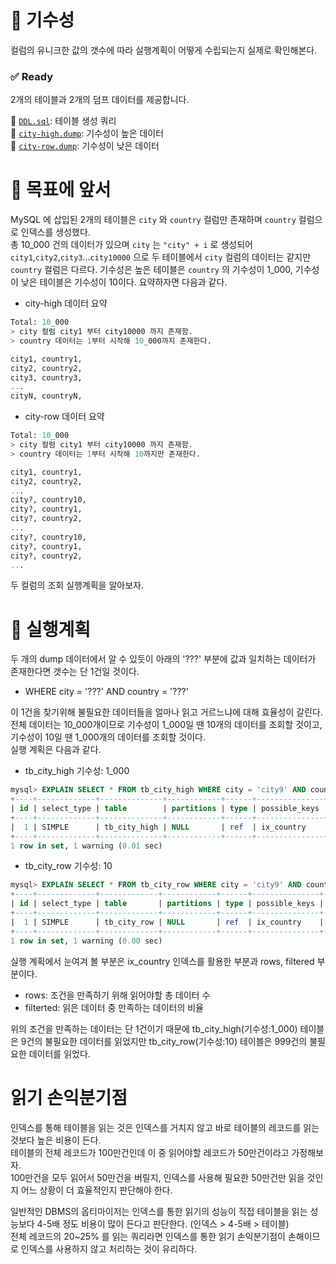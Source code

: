 # 🎯 기수성

컬럼의 유니크한 값의 갯수에 따라 실행계획이 어떻게 수립되는지 실제로 확인해본다.  

### ✅ Ready

2개의 테이블과 2개의 덤프 데이터를 제공합니다.  

🔗 [`DDL.sql`](./DDL.sql): 테이블 생성 쿼리  
🔗 [`city-high.dump`](./city-high.dump): 기수성이 높은 데이터  
🔗 [`city-row.dump`](./city-row.dump): 기수성이 낮은 데이터  

# 🎯 목표에 앞서

MySQL 에 삽입된 2개의 테이블은 `city` 와 `country` 컬럼만 존재하며 `country` 컬럼으로 인덱스를 생성했다.  
총 10_000 건의 데이터가 있으며 `city` 는 `"city" + i` 로 생성되어 `city1`,`city2`,`city3`...`city10000` 으로 두 테이블에서 `city` 컬럼의 데이터는 같지만    
`country` 컬럼은 다르다. 기수성은 높은 테이블은 `country` 의 기수성이 1_000, 기수성이 낮은 테이블은 기수성이 10이다. 요약하자면 다음과 같다.  

- city-high 데이터 요약

```sql
Total: 10_000
> city 컬럼 city1 부터 city10000 까지 존재함.
> country 데이터는 1부터 시작해 10_000까지 존재한다.

city1, country1,
city2, country2,
city3, country3,
...
cityN, countryN,
```

- city-row 데이터 요약

```sql
Total: 10_000
> city 컬럼 city1 부터 city10000 까지 존재함.
> country 데이터는 1부터 시작해 10까지만 존재한다.

city1, country1,
city2, country2,
...
city?, country10,
city?, country1,
city?, country2,
...
city?, country10,
city?, country1,
city?, country2,
...
```

두 컬럼의 조회 실행계획을 알아보자.

# 🎯 실행계획

두 개의 dump 데이터에서 알 수 있듯이 아래의 '???' 부분에 값과 일치하는 데이터가 존재한다면 갯수는 단 1건일 것이다.    

- WHERE city = '???' AND country = '???'

이 1건을 찾기위해 불필요한 데이터들을 얼마나 읽고 거르느냐에 대해 효율성이 갈린다.  
전체 데이터는 10_000개이므로 기수성이 1_000일 땐 10개의 데이터를 조회할 것이고, 기수성이 10일 땐 1_000개의 데이터를 조회할 것이다.  
실행 계획은 다음과 같다.

- tb_city_high 기수성: 1_000

```sql
mysql> EXPLAIN SELECT * FROM tb_city_high WHERE city = 'city9' AND country = 'country9';
+----+-------------+--------------+------------+------+---------------+------------+---------+-------+------+----------+-------------+
| id | select_type | table        | partitions | type | possible_keys | key        | key_len | ref   | rows | filtered | Extra       |
+----+-------------+--------------+------------+------+---------------+------------+---------+-------+------+----------+-------------+
|  1 | SIMPLE      | tb_city_high | NULL       | ref  | ix_country    | ix_country | 123     | const |   10 |    10.00 | Using where |
+----+-------------+--------------+------------+------+---------------+------------+---------+-------+------+----------+-------------+
1 row in set, 1 warning (0.01 sec)
```

- tb_city_row 기수성: 10

```sql
mysql> EXPLAIN SELECT * FROM tb_city_row WHERE city = 'city9' AND country = 'country9';
+----+-------------+-------------+------------+------+---------------+------------+---------+-------+------+----------+-------------+
| id | select_type | table       | partitions | type | possible_keys | key        | key_len | ref   | rows | filtered | Extra       |
+----+-------------+-------------+------------+------+---------------+------------+---------+-------+------+----------+-------------+
|  1 | SIMPLE      | tb_city_row | NULL       | ref  | ix_country    | ix_country | 123     | const | 1000 |    10.00 | Using where |
+----+-------------+-------------+------------+------+---------------+------------+---------+-------+------+----------+-------------+
1 row in set, 1 warning (0.00 sec)
```

실행 계획에서 눈여겨 볼 부분은 ix_country 인덱스를 활용한 부분과 rows, filtered 부분이다.
- rows: 조건을 만족하기 위해 읽어야할 총 데이터 수
- filterted: 읽은 데이터 중 만족하는 데이터의 비율

위의 조건을 만족하는 데이터는 단 1건이기 때문에 tb_city_high(기수성:1_000) 테이블은 9건의 불필요한 데이터를 읽었지만 tb_city_row(기수성:10) 테이블은 999건의 불필요한 데이터를 읽었다.  

# 읽기 손익분기점

인덱스를 통해 테이블을 읽는 것은 인덱스를 거치지 않고 바로 테이블의 레코드를 읽는 것보다 높은 비용이 든다.  
테이블의 전체 레코드가 100만건인데 이 중 읽어야할 레코드가 50만건이라고 가정해보자.  
100만건을 모두 읽어서 50만건을 버릴지, 인덱스를 사용해 필요한 50만건만 읽을 것인지 어느 상황이 더 효율적인지 판단해야 한다.  

일반적인 DBMS의 옵티마이저는 인덱스를 통한 읽기의 성능이 직접 테이블을 읽는 성능보다 4-5배 정도 비용이 많이 든다고 판단한다. (인덱스 > 4-5배 > 테이블)  
전체 레코드의 20~25% 를 읽는 쿼리라면 인덱스를 통한 읽기 손익분기점이 손해이므로 인덱스를 사용하지 않고 처리하는 것이 유리하다.  
